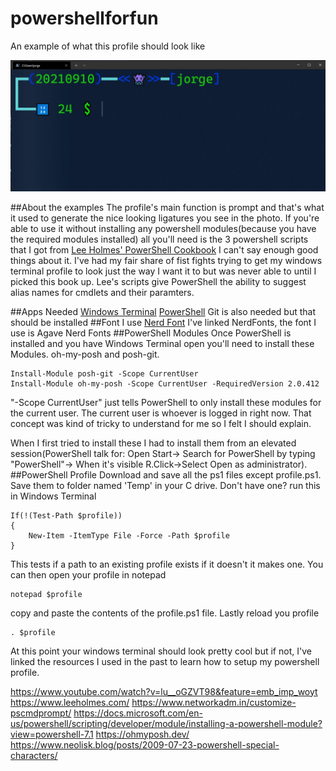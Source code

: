 # powershellforfun
An example of what this profile should look like

![Example](/example.jpg)

##About the examples
The profile's main function is prompt and that's what it used to generate the nice looking ligatures you see in the photo. If you're able to use it without installing any powershell modules(because you have the required modules installed) all you'll need is the 3 powershell scripts that I got from [Lee Holmes' PowerShell Cookbook]( https://www.amazon.com/PowerShell-Cookbook-Scripting-Ubiquitous-Object-Based/dp/109810160X/) I can't say enough good things about it. I've had my fair share of fist fights trying to get my windows terminal profile to look just the way I want it to but was never able to until I picked this book up. Lee's scripts give PowerShell the ability to suggest alias names for cmdlets and their paramters.

##Apps Needed
[Windows Terminal](https://www.microsoft.com/en-us/p/windows-terminal/9n0dx20hk701#activetab=pivot:overviewtab)
[PowerShell](https://docs.microsoft.com/en-us/powershell/scripting/install/installing-powershell-core-on-windows?view=powershell-7.1)
Git is also needed but that should be installed
##Font I use
[Nerd Font](https://github.com/ryanoasis/nerd-fonts) I've linked NerdFonts, the font I use is Agave Nerd Fonts
##PowerShell Modules
Once PowerShell is installed and you have Windows Terminal open you'll need to install these Modules.
oh-my-posh and posh-git. 
```
Install-Module posh-git -Scope CurrentUser
Install-Module oh-my-posh -Scope CurrentUser -RequiredVersion 2.0.412
```
"-Scope CurrentUser" just tells PowerShell to only install these modules for the current user.
The current user is whoever is logged in right now. That concept was kind of tricky to understand for me so I felt I should explain.

When I first tried to install these I had to install them from an elevated session(PowerShell talk for: Open Start-> Search for PowerShell by typing "PowerShell"-> When it's visible R.Click->Select Open as administrator).
##PowerShell Profile
Download and save all the ps1 files except profile.ps1. Save them to folder named 'Temp' in your C drive. Don't have one?
run this in Windows Terminal
```
If(!(Test-Path $profile))
{
	New-Item -ItemType File -Force -Path $profile
}
```
This tests if a path to an existing profile exists if it doesn't it makes one. You can then open your profile in notepad
```
notepad $profile
```
copy and paste the contents of the profile.ps1 file. 
Lastly reload you profile
```
. $profile
```
At this point your windows terminal should look pretty cool but if not, I've linked the resources I used in the past to learn how to setup my powershell profile.


https://www.youtube.com/watch?v=lu__oGZVT98&feature=emb_imp_woyt
https://www.leeholmes.com/
https://www.networkadm.in/customize-pscmdprompt/
https://docs.microsoft.com/en-us/powershell/scripting/developer/module/installing-a-powershell-module?view=powershell-7.1
https://ohmyposh.dev/
https://www.neolisk.blog/posts/2009-07-23-powershell-special-characters/


